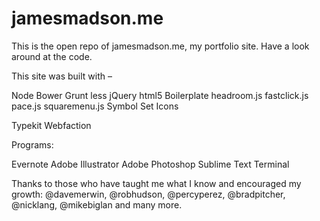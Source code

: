 jamesmadson.me
==============

This is the open repo of jamesmadson.me, my portfolio site. Have a look around at the code.

This site was built with –

Node
Bower
Grunt
less
jQuery
html5 Boilerplate
headroom.js
fastclick.js
pace.js
squaremenu.js
Symbol Set Icons

Typekit
Webfaction

Programs:

Evernote
Adobe Illustrator
Adobe Photoshop
Sublime Text
Terminal

Thanks to those who have taught me what I know and encouraged my growth:
@davemerwin, @robhudson, @percyperez, @bradpitcher, @nicklang, @mikebiglan and many more.